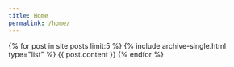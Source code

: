 ```yaml
---
title: Home
permalink: /home/
---
```



{% for post in site.posts limit:5 %}
   {% include archive-single.html type="list" %}
   {{ post.content }}
{% endfor %}
